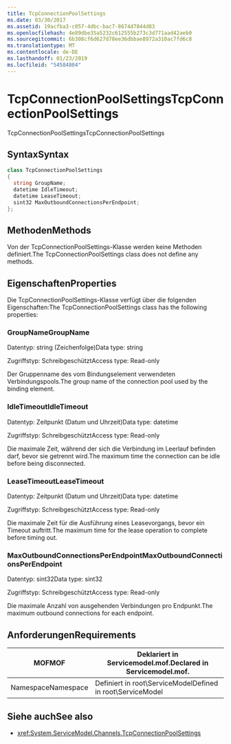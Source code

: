 ```yaml
---
title: TcpConnectionPoolSettings
ms.date: 03/30/2017
ms.assetid: 19acfba3-c057-4dbc-bac7-8674d7844d83
ms.openlocfilehash: 4e89dbe35a5232c612555b273c3d771aad42aeb0
ms.sourcegitcommit: 6b308cf6d627d78ee36dbbae8972a310ac7fd6c8
ms.translationtype: MT
ms.contentlocale: de-DE
ms.lasthandoff: 01/23/2019
ms.locfileid: "54584804"
---
```

# <a name="tcpconnectionpoolsettings"></a><span data-ttu-id="12ae8-102">TcpConnectionPoolSettings</span><span class="sxs-lookup"><span data-stu-id="12ae8-102">TcpConnectionPoolSettings</span></span>
<span data-ttu-id="12ae8-103">TcpConnectionPoolSettings</span><span class="sxs-lookup"><span data-stu-id="12ae8-103">TcpConnectionPoolSettings</span></span>  
  
## <a name="syntax"></a><span data-ttu-id="12ae8-104">Syntax</span><span class="sxs-lookup"><span data-stu-id="12ae8-104">Syntax</span></span>  
  
```csharp
class TcpConnectionPoolSettings  
{  
  string GroupName;  
  datetime IdleTimeout;  
  datetime LeaseTimeout;  
  sint32 MaxOutboundConnectionsPerEndpoint;  
};  
```  
  
## <a name="methods"></a><span data-ttu-id="12ae8-105">Methoden</span><span class="sxs-lookup"><span data-stu-id="12ae8-105">Methods</span></span>  
 <span data-ttu-id="12ae8-106">Von der TcpConnectionPoolSettings-Klasse werden keine Methoden definiert.</span><span class="sxs-lookup"><span data-stu-id="12ae8-106">The TcpConnectionPoolSettings class does not define any methods.</span></span>  
  
## <a name="properties"></a><span data-ttu-id="12ae8-107">Eigenschaften</span><span class="sxs-lookup"><span data-stu-id="12ae8-107">Properties</span></span>  
 <span data-ttu-id="12ae8-108">Die TcpConnectionPoolSettings-Klasse verfügt über die folgenden Eigenschaften:</span><span class="sxs-lookup"><span data-stu-id="12ae8-108">The TcpConnectionPoolSettings class has the following properties:</span></span>  
  
### <a name="groupname"></a><span data-ttu-id="12ae8-109">GroupName</span><span class="sxs-lookup"><span data-stu-id="12ae8-109">GroupName</span></span>  
 <span data-ttu-id="12ae8-110">Datentyp: string (Zeichenfolge)</span><span class="sxs-lookup"><span data-stu-id="12ae8-110">Data type: string</span></span>  
  
 <span data-ttu-id="12ae8-111">Zugriffstyp: Schreibgeschützt</span><span class="sxs-lookup"><span data-stu-id="12ae8-111">Access type: Read-only</span></span>  
  
 <span data-ttu-id="12ae8-112">Der Gruppenname des vom Bindungselement verwendeten Verbindungspools.</span><span class="sxs-lookup"><span data-stu-id="12ae8-112">The group name of the connection pool used by the binding element.</span></span>  
  
### <a name="idletimeout"></a><span data-ttu-id="12ae8-113">IdleTimeout</span><span class="sxs-lookup"><span data-stu-id="12ae8-113">IdleTimeout</span></span>  
 <span data-ttu-id="12ae8-114">Datentyp: Zeitpunkt (Datum und Uhrzeit)</span><span class="sxs-lookup"><span data-stu-id="12ae8-114">Data type: datetime</span></span>  
  
 <span data-ttu-id="12ae8-115">Zugriffstyp: Schreibgeschützt</span><span class="sxs-lookup"><span data-stu-id="12ae8-115">Access type: Read-only</span></span>  
  
 <span data-ttu-id="12ae8-116">Die maximale Zeit, während der sich die Verbindung im Leerlauf befinden darf, bevor sie getrennt wird.</span><span class="sxs-lookup"><span data-stu-id="12ae8-116">The maximum time the connection can be idle before being disconnected.</span></span>  
  
### <a name="leasetimeout"></a><span data-ttu-id="12ae8-117">LeaseTimeout</span><span class="sxs-lookup"><span data-stu-id="12ae8-117">LeaseTimeout</span></span>  
 <span data-ttu-id="12ae8-118">Datentyp: Zeitpunkt (Datum und Uhrzeit)</span><span class="sxs-lookup"><span data-stu-id="12ae8-118">Data type: datetime</span></span>  
  
 <span data-ttu-id="12ae8-119">Zugriffstyp: Schreibgeschützt</span><span class="sxs-lookup"><span data-stu-id="12ae8-119">Access type: Read-only</span></span>  
  
 <span data-ttu-id="12ae8-120">Die maximale Zeit für die Ausführung eines Leasevorgangs, bevor ein Timeout auftritt.</span><span class="sxs-lookup"><span data-stu-id="12ae8-120">The maximum time for the lease operation to complete before timing out.</span></span>  
  
### <a name="maxoutboundconnectionsperendpoint"></a><span data-ttu-id="12ae8-121">MaxOutboundConnectionsPerEndpoint</span><span class="sxs-lookup"><span data-stu-id="12ae8-121">MaxOutboundConnectionsPerEndpoint</span></span>  
 <span data-ttu-id="12ae8-122">Datentyp: sint32</span><span class="sxs-lookup"><span data-stu-id="12ae8-122">Data type: sint32</span></span>  
  
 <span data-ttu-id="12ae8-123">Zugriffstyp: Schreibgeschützt</span><span class="sxs-lookup"><span data-stu-id="12ae8-123">Access type: Read-only</span></span>  
  
 <span data-ttu-id="12ae8-124">Die maximale Anzahl von ausgehenden Verbindungen pro Endpunkt.</span><span class="sxs-lookup"><span data-stu-id="12ae8-124">The maximum outbound connections for each endpoint.</span></span>  
  
## <a name="requirements"></a><span data-ttu-id="12ae8-125">Anforderungen</span><span class="sxs-lookup"><span data-stu-id="12ae8-125">Requirements</span></span>  
  
|<span data-ttu-id="12ae8-126">MOF</span><span class="sxs-lookup"><span data-stu-id="12ae8-126">MOF</span></span>|<span data-ttu-id="12ae8-127">Deklariert in Servicemodel.mof.</span><span class="sxs-lookup"><span data-stu-id="12ae8-127">Declared in Servicemodel.mof.</span></span>|  
|---------|-----------------------------------|  
|<span data-ttu-id="12ae8-128">Namespace</span><span class="sxs-lookup"><span data-stu-id="12ae8-128">Namespace</span></span>|<span data-ttu-id="12ae8-129">Definiert in root\ServiceModel</span><span class="sxs-lookup"><span data-stu-id="12ae8-129">Defined in root\ServiceModel</span></span>|  
  
## <a name="see-also"></a><span data-ttu-id="12ae8-130">Siehe auch</span><span class="sxs-lookup"><span data-stu-id="12ae8-130">See also</span></span>
- <xref:System.ServiceModel.Channels.TcpConnectionPoolSettings>
